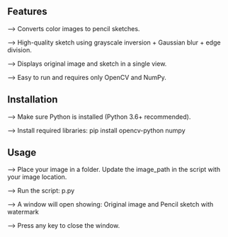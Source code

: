 Features
---------
--> Converts color images to pencil sketches.

--> High-quality sketch using grayscale inversion + Gaussian blur + edge division.

--> Displays original image and sketch in a single view.

--> Easy to run and requires only OpenCV and NumPy.

Installation
------------
--> Make sure Python is installed (Python 3.6+ recommended).

--> Install required libraries: pip install opencv-python numpy

Usage
-----
--> Place your image in a folder. Update the image_path in the script with your image location.

--> Run the script: p.py

--> A window will open showing: Original image and Pencil sketch with watermark

--> Press any key to close the window.
